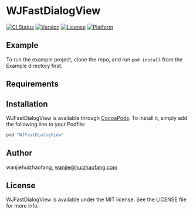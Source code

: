 # WJFastDialogView

[![CI Status](http://img.shields.io/travis/wanjiehuizhaofang/WJFastDialogView.svg?style=flat)](https://travis-ci.org/wanjiehuizhaofang/WJFastDialogView)
[![Version](https://img.shields.io/cocoapods/v/WJFastDialogView.svg?style=flat)](http://cocoapods.org/pods/WJFastDialogView)
[![License](https://img.shields.io/cocoapods/l/WJFastDialogView.svg?style=flat)](http://cocoapods.org/pods/WJFastDialogView)
[![Platform](https://img.shields.io/cocoapods/p/WJFastDialogView.svg?style=flat)](http://cocoapods.org/pods/WJFastDialogView)

## Example

To run the example project, clone the repo, and run `pod install` from the Example directory first.

## Requirements

## Installation

WJFastDialogView is available through [CocoaPods](http://cocoapods.org). To install
it, simply add the following line to your Podfile:

```ruby
pod "WJFastDialogView"
```

## Author

wanjiehuizhaofang, wanjie@huizhaofang.com

## License

WJFastDialogView is available under the MIT license. See the LICENSE file for more info.
